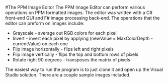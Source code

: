 #The PPM Image Editor
The PPM Image Editor can perform various operations on PPM formatted images. The editor was written with a C# front-end GUI and F# image processing back-end. The operations that the editor can preform on images include:

* Grayscale - average out RGB colors for each pixel
* Invert - invert each pixel by applying (newValue = MaxColorDepth - currentValue) on each one
* Flip image horizontally - flips left and right pixels
* Flip image vertically - flips the top and bottom rows of pixels
* Rotate right 90 degrees - transposes the matrix of pixels

The easiest way to run the program is to just clone it and open up the Visual Studio solution. There are a couple sample images included.
